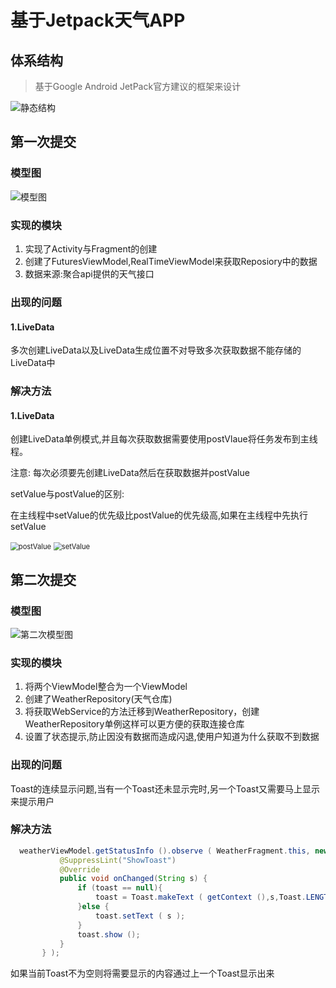 # 基于Jetpack天气APP
## 体系结构

> 基于Google Android JetPack官方建议的框架来设计

![静态结构](C:\Users\peichendong\Desktop\draw\final-architecture.png)

## 第一次提交

### 模型图

​																				<img src="C:\Users\peichendong\Desktop\draw\第一次模型图.png" alt="模型图"  />  



### 实现的模块

1. 实现了Activity与Fragment的创建
2. 创建了FuturesViewModel,RealTimeViewModel来获取Reposiory中的数据
3. 数据来源:聚合api提供的天气接口

### 出现的问题

#### 1.LiveData

多次创建LiveData以及LiveData生成位置不对导致多次获取数据不能存储的LiveData中

### 解决方法

#### 1.LiveData

创建LiveData单例模式,并且每次获取数据需要使用postVlaue将任务发布到主线程。

注意: 每次必须要先创建LiveData然后在获取数据并postValue

setValue与postValue的区别:

在主线程中setValue的优先级比postValue的优先级高,如果在主线程中先执行setValue

<img src="C:%5CUsers%5Cpeichendong%5CDesktop%5Cdraw%5CpostValue.png" alt="postValue" style="zoom:80%;" />

<img src="C:%5CUsers%5Cpeichendong%5CDesktop%5Cdraw%5CsetValue.png" alt="setValue" style="zoom:80%;" />

## 第二次提交

### 模型图

![第二次模型图](C:%5CUsers%5Cpeichendong%5CDesktop%5Cdraw%5C%E7%AC%AC%E4%BA%8C%E6%AC%A1%E6%A8%A1%E5%9E%8B%E5%9B%BE.png)

### 实现的模块

1. 将两个ViewModel整合为一个ViewModel
2. 创建了WeatherRepository(天气仓库)
3. 将获取WebService的方法迁移到WeatherRepository，创建WeatherRepository单例这样可以更方便的获取连接仓库
4. 设置了状态提示,防止因没有数据而造成闪退,使用户知道为什么获取不到数据

### 出现的问题

Toast的连续显示问题,当有一个Toast还未显示完时,另一个Toast又需要马上显示来提示用户

### 解决方法

```java
  weatherViewModel.getStatusInfo ().observe ( WeatherFragment.this, new Observer<String> () {
           @SuppressLint("ShowToast")
           @Override
           public void onChanged(String s) {
               if (toast == null){
                   toast = Toast.makeText ( getContext (),s,Toast.LENGTH_SHORT );
               }else {
                   toast.setText ( s );
               }
               toast.show ();
           }
       } );
```

如果当前Toast不为空则将需要显示的内容通过上一个Toast显示出来

